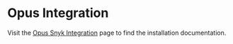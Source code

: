 # Opus Integration

Visit the [Opus Snyk Integration](https://docs.opus.security/docs/snyk) page to find the installation documentation.
